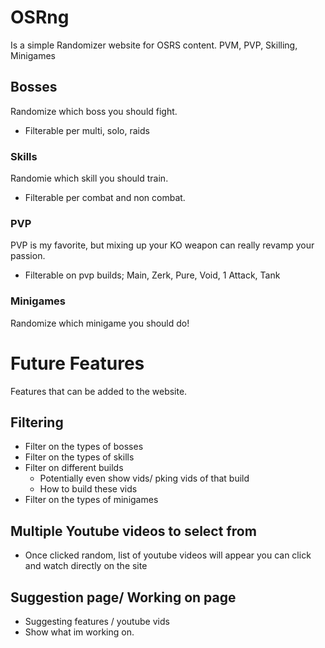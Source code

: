 # OSRng

Is a simple Randomizer website for OSRS content. PVM, PVP, Skilling, Minigames

## Bosses

Randomize which boss you should fight.
- Filterable per multi, solo, raids

### Skills

Randomie which skill you should train.
- Filterable per combat and non combat.

### PVP

PVP is my favorite, but mixing up your KO weapon can really revamp your passion.
- Filterable on pvp builds; Main, Zerk, Pure, Void, 1 Attack, Tank


### Minigames
Randomize which minigame you should do!

# Future Features

Features that can be added to the website.

## Filtering
- Filter on the types of bosses
- Filter on the types of skills
- Filter on different builds
  - Potentially even show vids/ pking vids of that build
  - How to build these vids
- Filter on the types of minigames

## Multiple Youtube videos to select from
- Once clicked random, list of youtube videos will appear you can click and watch directly on the site

## Suggestion page/ Working on page
- Suggesting features / youtube vids
- Show what im working on.


